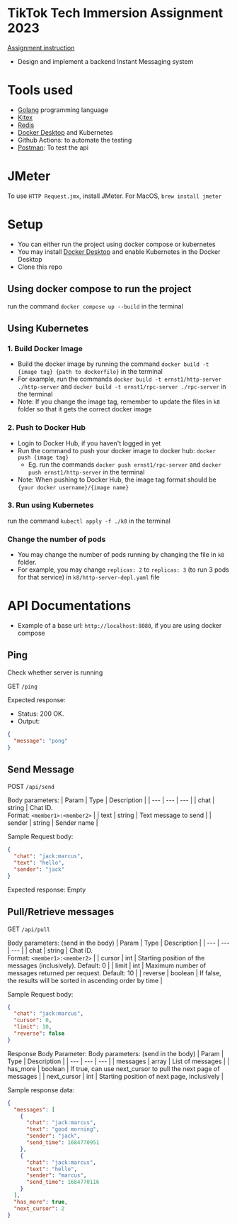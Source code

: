 # TikTok Tech Immersion Assignment 2023

[Assignment instruction](https://bytedance.sg.feishu.cn/docx/P9kQdDkh5oqG37xVm5slN1Mrgle)

- Design and implement a backend Instant Messaging system

# Tools used

- [Golang](https://go.dev/) programming language
- [Kitex](https://www.cloudwego.io/docs/kitex/getting-started/)
- [Redis](https://redis.io/)
- [Docker Desktop](https://www.docker.com/products/docker-desktop/) and Kubernetes
- Github Actions: to automate the testing
- [Postman](https://www.postman.com/downloads/): To test the api

# JMeter

To use `HTTP Request.jmx`, install JMeter. For MacOS, `brew install jmeter`

# Setup

- You can either run the project using docker compose or kubernetes
- You may install [Docker Desktop](https://www.docker.com/products/docker-desktop/) and enable Kubernetes in the Docker Desktop
- Clone this repo

## Using docker compose to run the project

run the command `docker compose up --build` in the terminal

## Using Kubernetes

### 1. Build Docker Image

- Build the docker image by running the command `docker build -t {image tag} {path to dockerfile}` in the terminal
- For example, run the commands `docker build -t ernst1/http-server ./http-server` and `docker build -t ernst1/rpc-server ./rpc-server` in the terminal
- Note: If you change the image tag, remember to update the files in `k8` folder so that it gets the correct docker image

### 2. Push to Docker Hub

- Login to Docker Hub, if you haven't logged in yet
- Run the command to push your docker image to docker hub: `docker push {image tag}`
  - Eg. run the commands `docker push ernst1/rpc-server` and `docker push ernst1/http-server` in the terminal
- Note: When pushing to Docker Hub, the image tag format should be `{your docker username}/{image name}`

### 3. Run using Kubernetes

run the command `kubectl apply -f ./k8` in the terminal

### Change the number of pods

- You may change the number of pods running by changing the file in `k8` folder.
- For example, you may change `replicas: 2` to `replicas: 3` (to run 3 pods for that service) in `k8/http-server-depl.yaml` file

# API Documentations

- Example of a base url: `http://localhost:8080`, if you are using docker compose

## Ping

Check whether server is running

GET `/ping`

Expected response:

- Status: 200 OK.
- Output:

```json
{
  "message": "pong"
}
```

## Send Message

POST `/api/send`

Body parameters:
| Param | Type | Description |
| --- | --- | --- |
| chat | string | Chat ID. <br/>Format: `<member1>:<member2>` |
| text | string | Text message to send |
| sender | string | Sender name |

Sample Request body:

```json
{
  "chat": "jack:marcus",
  "text": "hello",
  "sender": "jack"
}
```

Expected response: Empty

## Pull/Retrieve messages

GET `/api/pull`

Body parameters: (send in the body)
| Param | Type | Description |
| --- | --- | --- |
| chat | string | Chat ID. <br/>Format: `<member1>:<member2>` |
| cursor | int | Starting position of the messages (inclusively). Default: 0 |
| limit | int | Maximum number of messages returned per request. Default: 10 |
| reverse | boolean | If false, the results will be sorted in ascending order by time |

Sample Request body:

```json
{
  "chat": "jack:marcus",
  "cursor": 0,
  "limit": 10,
  "reverse": false
}
```

Response Body Parameter:
Body parameters: (send in the body)
| Param | Type | Description |
| --- | --- | --- |
| messages | array | List of messages |
| has_more | boolean | If true, can use next_cursor to pull the next page of messages |
| next_cursor | int | Starting position of next page, inclusively |

Sample response data:

```json
{
  "messages": [
    {
      "chat": "jack:marcus",
      "text": "good morning",
      "sender": "jack",
      "send_time": 1684770951
    },
    {
      "chat": "jack:marcus",
      "text": "hello",
      "sender": "marcus",
      "send_time": 1684770116
    }
  ],
  "has_more": true,
  "next_cursor": 2
}
```
